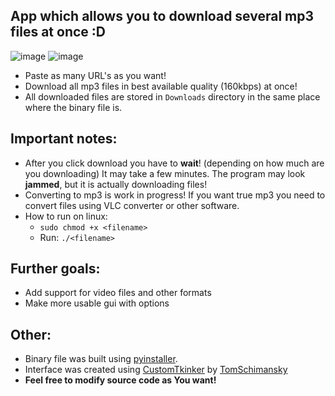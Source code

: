 ## App which allows you to download several mp3 files at once :D
![image](https://user-images.githubusercontent.com/68988781/205488124-116cad31-fd49-43de-af98-c931ee274f0d.png)
![image](https://user-images.githubusercontent.com/68988781/205488520-89c0ee52-ae67-48cd-918e-72e96ce79789.png)

- Paste as many URL's as you want!
- Download all mp3 files in best available quality (160kbps) at once!
- All downloaded files are stored in `Downloads` directory in the same place where the binary file is.

## Important notes:
- After you click download you have to **wait**! (depending on how much are you downloading) It may take a few minutes. The program may look **jammed**, but it is actually downloading files!
- Converting to mp3 is work in progress! If you want true mp3 you need to convert files using VLC converter or other software. 
- How to run on linux:
  - `sudo chmod +x <filename>`
  -  Run: `./<filename>`

## Further goals:
- Add support for video files and other formats
- Make more usable gui with options

## Other:
- Binary file was built using [pyinstaller](https://pyinstaller.org/en/stable/).
- Interface was created using [CustomTkinker](https://github.com/TomSchimansky/CustomTkinter) by [TomSchimansky](https://github.com/TomSchimansky)
- **Feel free to modify source code as You want!**
